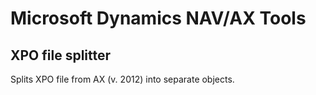 # Microsoft Dynamics NAV/AX Tools

## XPO file splitter

Splits XPO file from AX (v. 2012) into separate objects.

